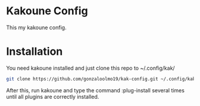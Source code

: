 # Kakoune Config
This my kakoune config. 

# Installation
You need kakoune installed and just clone this repo to ~/.config/kak/

``` bash
git clone https://github.com/gonzaloolmo19/kak-config.git ~/.config/kak
```

After this, run kakoune and type the command :plug-install several times until all plugins are correctly installed.
